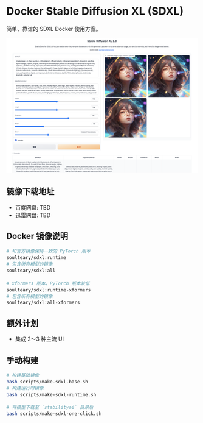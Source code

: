 # Docker Stable Diffusion XL (SDXL)

简单、靠谱的 SDXL Docker 使用方案。

![](.github/preview.png)

## 镜像下载地址

- 百度网盘: TBD
- 迅雷网盘: TBD

## Docker 镜像说明

```bash
# 和官方镜像保持一致的 PyTorch 版本
soulteary/sdxl:runtime
# 包含所有模型的镜像
soulteary/sdxl:all

# xformers 版本，PyTorch 版本较低
soulteary/sdxl:runtime-xformers
# 包含所有模型的镜像
soulteary/sdxl:all-xformers
```

## 额外计划

- 集成 2～3 种主流 UI

## 手动构建

```bash
# 构建基础镜像
bash scripts/make-sdxl-base.sh
# 构建运行时镜像
bash scripts/make-sdxl-runtime.sh

# 将模型下载至 `stabilityai` 目录后
bash scripts/make-sdxl-one-click.sh
```